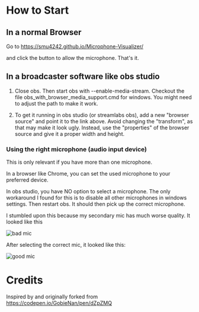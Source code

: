 # How to Start

## In a normal Browser

Go to 
https://smu4242.github.io/Microphone-Visualizer/

and click the button to allow the microphone. That's it.

## In a broadcaster software like obs studio

1) Close obs. Then start obs with --enable-media-stream. Checkout the file obs_with_browser_media_support.cmd for windows. You might need to adjust the path to make it work.

2) To get it running in obs studio (or streamlabs obs), add a new "browser source" and point it to the link above.
Avoid changing the "transform", as that may make it look ugly.
Instead, use the "properties" of the browser source and give it a proper width and height.

### Using the right microphone (audio input device)

This is only relevant if you have more than one microphone.

In a browser like Chrome, you can set the used microphone to your preferred device.

In obs studio, you have NO option to select a microphone. The only workaround I found for this is to disable all other microphones in windows settings. Then restart obs. It should then pick up the correct microphone.

I stumbled upon this because my secondary mic has much worse quality. It looked like this

![bad mic](https://raw.githubusercontent.com/smu4242/Microphone-Visualizer/master/bad_mic.gif)

After selecting the correct mic, it looked like this:

![good mic](https://raw.githubusercontent.com/smu4242/Microphone-Visualizer/master/good_mic.gif)


# Credits

Inspired by and originally forked from https://codepen.io/GobieNan/pen/dZpZMQ
